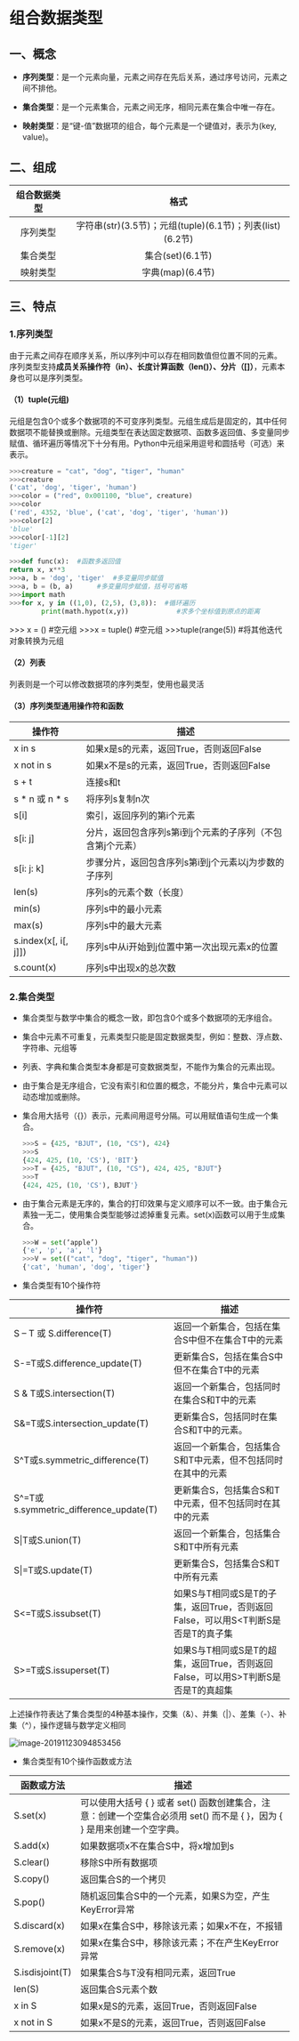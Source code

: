# 组合数据类型

## 一、概念

- **序列类型**：是一个元素向量，元素之间存在先后关系，通过序号访问，元素之间不排他。

- **集合类型**：是一个元素集合，元素之间无序，相同元素在集合中唯一存在。

- **映射类型**：是“键-值”数据项的组合，每个元素是一个键值对，表示为(key, value)。

## 二、组成

| 组合数据类型 |                           格式                            |
| :----------: | :-------------------------------------------------------: |
|   序列类型   | 字符串(str)(3.5节)；元组(tuple)(6.1节)；列表(list)(6.2节) |
|   集合类型   |                     集合(set)(6.1节)                      |
|   映射类型   |                     字典(map)(6.4节)                      |

## 三、特点

### 1.序列类型

由于元素之间存在顺序关系，所以序列中可以存在相同数值但位置不同的元素。
    序列类型支持**成员关系操作符（in）、长度计算函数（len()）、分片（[]）**，元素本身也可以是序列类型。

#### （1）tuple(元组)

元组是包含0个或多个数据项的不可变序列类型。元组生成后是固定的，其中任何数据项不能替换或删除。元组类型在表达固定数据项、函数多返回值、多变量同步赋值、循环遍历等情况下十分有用。Python中元组采用逗号和圆括号（可选）来表示。

```python
>>>creature = "cat", "dog", "tiger", "human"
>>>creature
('cat', 'dog', 'tiger', 'human')
>>>color = ("red", 0x001100, "blue", creature)
>>>color
('red', 4352, 'blue', ('cat', 'dog', 'tiger', 'human'))
>>>color[2]
'blue'
>>>color[-1][2]
'tiger'
```

``` python
>>>def func(x):  #函数多返回值
return x, x**3
>>>a, b = 'dog', 'tiger'  #多变量同步赋值
>>>a, b = (b, a)      #多变量同步赋值，括号可省略
>>>import math
>>>for x, y in ((1,0), (2,5), (3,8)):  #循环遍历
        print(math.hypot(x,y))            #求多个坐标值到原点的距离

```

\>>> x = ()             #空元组
\>>>x = tuple()        #空元组
\>>>tuple(range(5))    #将其他迭代对象转换为元组



#### （2）列表

列表则是一个可以修改数据项的序列类型，使用也最灵活

#### （3）序列类型通用操作符和函数

| 操作符               | 描述                                                       |
| -------------------- | ---------------------------------------------------------- |
| x in s               | 如果x是s的元素，返回True，否则返回False                    |
| x not in s           | 如果x不是s的元素，返回True，否则返回False                  |
| s + t                | 连接s和t                                                   |
| s * n 或 n * s       | 将序列s复制n次                                             |
| s[i]                 | 索引，返回序列的第i个元素                                  |
| s[i: j]              | 分片，返回包含序列s第i到j个元素的子序列（不包含第j个元素） |
| s[i: j: k]           | 步骤分片，返回包含序列s第i到j个元素以j为步数的子序列       |
| len(s)               | 序列s的元素个数（长度）                                    |
| min(s)               | 序列s中的最小元素                                          |
| max(s)               | 序列s中的最大元素                                          |
| s.index(x[, i[, j]]) | 序列s中从i开始到j位置中第一次出现元素x的位置               |
| s.count(x)           | 序列s中出现x的总次数                                       |

### 2.集合类型

- 集合类型与数学中集合的概念一致，即包含0个或多个数据项的无序组合。

- 集合中元素不可重复，元素类型只能是固定数据类型，例如：整数、浮点数、字符串、元组等 

- 列表、字典和集合类型本身都是可变数据类型，不能作为集合的元素出现。

- 由于集合是无序组合，它没有索引和位置的概念，不能分片，集合中元素可以动态增加或删除。

- 集合用大括号（{}）表示，元素间用逗号分隔。可以用赋值语句生成一个集合。

  ``` python
  >>>S = {425, "BJUT", (10, "CS"), 424}
  >>>S
  {424, 425, (10, 'CS'), 'BIT'}
  >>>T = {425, "BJUT", (10, "CS"), 424, 425, "BJUT"}
  >>>T
  {424, 425, (10, 'CS'), BJUT'}
  ```

- 由于集合元素是无序的，集合的打印效果与定义顺序可以不一致。由于集合元素独一无二，使用集合类型能够过滤掉重复元素。set(x)函数可以用于生成集合。

  ``` python
  >>>W = set(‘apple’)
  {'e', 'p', 'a', 'l'}
  >>>V = set(("cat", "dog", "tiger", "human"))
  {'cat', 'human', 'dog', 'tiger'}
  
  ```

- 集合类型有10个操作符

| 操作符                                 | 描述                                                         |
| -------------------------------------- | ------------------------------------------------------------ |
| S – T 或 S.difference(T)               | 返回一个新集合，包括在集合S中但不在集合T中的元素             |
| S-=T或S.difference_update(T)           | 更新集合S，包括在集合S中但不在集合T中的元素                  |
| S & T或S.intersection(T)               | 返回一个新集合，包括同时在集合S和T中的元素                   |
| S&=T或S.intersection_update(T)         | 更新集合S，包括同时在集合S和T中的元素。                      |
| S^T或s.symmetric_difference(T)         | 返回一个新集合，包括集合S和T中元素，但不包括同时在其中的元素 |
| S^=T或s.symmetric_difference_update(T) | 更新集合S，包括集合S和T中元素，但不包括同时在其中的元素      |
| S\|T或S.union(T)                       | 返回一个新集合，包括集合S和T中所有元素                       |
| S\|=T或S.update(T)                     | 更新集合S，包括集合S和T中所有元素                            |
| S<=T或S.issubset(T)                    | 如果S与T相同或S是T的子集，返回True，否则返回False，可以用S<T判断S是否是T的真子集 |
| S>=T或S.issuperset(T)                  | 如果S与T相同或S是T的超集，返回True，否则返回False，可以用S>T判断S是否是T的真超集 |

上述操作符表达了集合类型的4种基本操作，交集（&）、并集（|）、差集（-）、补集（^），操作逻辑与数学定义相同

![image-20191123094853456](C:\Users\廖伟棠\AppData\Roaming\Typora\typora-user-images\image-20191123094853456.png)

- 集合类型有10个操作函数或方法 

| 函数或方法      | 描述                                                         |
| --------------- | ------------------------------------------------------------ |
| S.set(x)        | 可以使用大括号 { } 或者 set() 函数创建集合，注意：创建一个空集合必须用 set() 而不是 { }，因为 { } 是用来创建一个空字典。 |
| S.add(x)        | 如果数据项x不在集合S中，将x增加到s                           |
| S.clear()       | 移除S中所有数据项                                            |
| S.copy()        | 返回集合S的一个拷贝                                          |
| S.pop()         | 随机返回集合S中的一个元素，如果S为空，产生KeyError异常       |
| S.discard(x)    | 如果x在集合S中，移除该元素；如果x不在，不报错                |
| S.remove(x)     | 如果x在集合S中，移除该元素；不在产生KeyError异常             |
| S.isdisjoint(T) | 如果集合S与T没有相同元素，返回True                           |
| len(S)          | 返回集合S元素个数                                            |
| x in S          | 如果x是S的元素，返回True，否则返回False                      |
| x not in S      | 如果x不是S的元素，返回True，否则返回False                    |